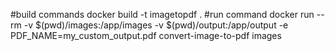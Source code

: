 #build commands
docker build -t imagetopdf .
#run command
docker run --rm -v $(pwd)/images:/app/images -v $(pwd)/output:/app/output -e PDF_NAME=my_custom_output.pdf convert-image-to-pdf images

